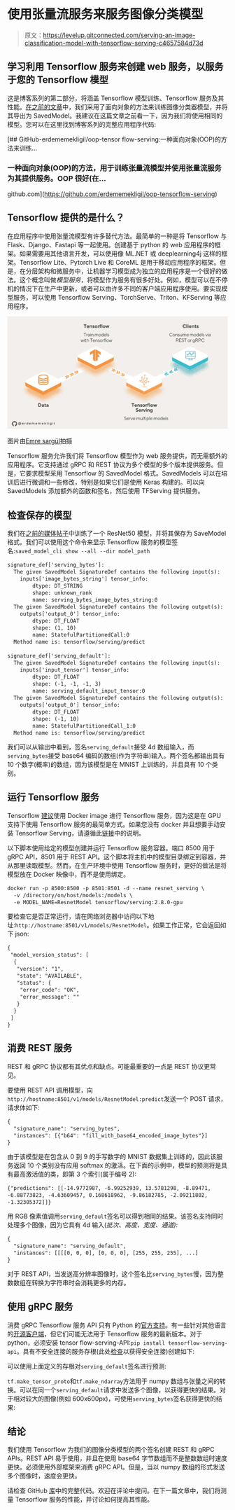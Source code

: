 # 使用张量流服务来服务图像分类模型

> 原文：<https://levelup.gitconnected.com/serving-an-image-classification-model-with-tensorflow-serving-c4657584d73d>

## 学习利用 Tensorflow 服务来创建 web 服务，以服务于您的 Tensorflow 模型

这是博客系列的第二部分，将涵盖 Tensorflow 模型训练、Tensorflow 服务及其性能。[在之前的文章](https://medium.com/@erdememekligil/an-object-oriented-approach-to-training-an-image-classifier-with-tensorflow-3bcaa7a7864e)中，我们采用了面向对象的方法来训练图像分类器模型，并将其导出为 SavedModel。我建议在这篇文章之前看一下，因为我们将使用相同的模型。您可以在这里找到博客系列的完整应用程序代码:

[](https://github.com/erdememekligil/oop-tensorflow-serving) [## GitHub-erdememekligil/oop-tensor flow-serving:一种面向对象(OOP)的方法来训练…

### 一种面向对象(OOP)的方法，用于训练张量流模型并使用张量流服务为其提供服务。OOP 很好(在…

github.com](https://github.com/erdememekligil/oop-tensorflow-serving) 

## Tensorflow 提供的是什么？

在应用程序中使用张量流模型有许多替代方法。最简单的一种是将 Tensorflow 与 Flask、Django、Fastapi 等一起使用。创建基于 python 的 web 应用程序的框架。如果需要用其他语言开发，可以使用像 ML.NET 或 deeplearning4j 这样的框架。Tensorflow Lite、Pytorch Live 和 CoreML 是用于移动应用程序的框架。但是，在分层架构和微服务中，让机器学习模型成为独立的应用程序是一个很好的做法。这个概念叫做*模型服务*，将模型作为服务有很多好处。例如，模型可以在不停机的情况下在生产中更新，或者可以由许多不同的客户端应用程序使用。要实现模型服务，可以使用 Tensorflow Serving、TorchServe、Triton、KFServing 等应用程序。

![](img/2111f71d945be699aa7e53ebc85fd47f.png)

图片由[Emre sargül](https://www.linkedin.com/in/emre-sar%C4%B1g%C3%BCl-7064aa92/)拍摄

Tensorflow 服务允许我们将 Tensorflow 模型作为 web 服务提供，而无需额外的应用程序。它支持通过 gRPC 和 REST 协议为多个模型的多个版本提供服务。但是，它要求模型采用 Tensorflow 的 SavedModel 格式。SavedModels 可以在培训后进行微调和一些修改，特别是如果它们是使用 Keras 构建的。可以向 SavedModels 添加额外的函数和签名，然后使用 TFServing 提供服务。

## 检查保存的模型

我们在[之前的媒体帖子](https://medium.com/@erdememekligil/an-object-oriented-approach-to-training-an-image-classifier-with-tensorflow-3bcaa7a7864e)中训练了一个 ResNet50 模型，并将其保存为 SaveModel 格式。我们可以使用这个命令来显示 Tensorflow 服务的模型签名:`saved_model_cli show --all --dir model_path`

```
signature_def['serving_bytes']:
  The given SavedModel SignatureDef contains the following input(s):
    inputs['image_bytes_string'] tensor_info:
        dtype: DT_STRING
        shape: unknown_rank
        name: serving_bytes_image_bytes_string:0
  The given SavedModel SignatureDef contains the following output(s):
    outputs['output_0'] tensor_info:
        dtype: DT_FLOAT
        shape: (1, 10)
        name: StatefulPartitionedCall:0
  Method name is: tensorflow/serving/predict

signature_def['serving_default']:
  The given SavedModel SignatureDef contains the following input(s):
    inputs['input_tensor'] tensor_info:
        dtype: DT_FLOAT
        shape: (-1, -1, -1, 3)
        name: serving_default_input_tensor:0
  The given SavedModel SignatureDef contains the following output(s):
    outputs['output_0'] tensor_info:
        dtype: DT_FLOAT
        shape: (-1, 10)
        name: StatefulPartitionedCall_1:0
  Method name is: tensorflow/serving/predict
```

我们可以从输出中看到，签名`serving_default`接受 4d 数组输入，而`serving_bytes`接受 base64 编码的数组(作为字符串)输入。两个签名都输出具有 10 个数字(概率)的数组，因为该模型是在 MNIST 上训练的，并且具有 10 个类别。

## 运行 Tensorflow 服务

Tensorflow [建议](https://www.tensorflow.org/tfx/serving/setup)使用 Docker image 进行 Tensorflow 服务，因为这是在 GPU 支持下使用 Tensorflow 服务的最简单方式。如果您没有 docker 并且想要手动安装 Tensorflow Serving，请遵循此[链接](https://www.tensorflow.org/tfx/serving/setup)中的说明。

以下脚本使用给定的模型创建并运行 Tensorflow 服务容器。端口 8500 用于 gRPC API，8501 用于 REST API。这个脚本将主机中的模型目录绑定到容器，并从那里读取模型。然而，在生产环境中使用 Tensorflow 服务时，更好的做法是将模型放在 Docker 映像中，而不是使用绑定。

```
docker run -p 8500:8500 -p 8501:8501 -d --name resnet_serving \
  -v /directory/on/host/models:/models \
  -e MODEL_NAME=ResnetModel tensorflow/serving:2.8.0-gpu
```

要检查它是否正常运行，请在网络浏览器中访问以下地址:`http://hostname:8501/v1/models/ResnetModel`。如果工作正常，它会返回如下 json:

```
{
 "model_version_status": [
  {
   "version": "1",
   "state": "AVAILABLE",
   "status": {
    "error_code": "OK",
    "error_message": ""
   }
  }
 ]
}
```

## 消费 REST 服务

REST 和 gRPC 协议都有其优点和缺点。可能最重要的一点是 REST 协议更常见。

要使用 REST API 调用模型，向`http://hostname:8501/v1/models/ResnetModel:predict`发送一个 POST 请求，请求体如下:

```
{
  "signature_name": "serving_bytes", 
  "instances": [{"b64": "fill_with_base64_encoded_image_bytes"}]
}
```

由于该模型是在包含从 0 到 9 的手写数字的 MNIST 数据集上训练的，因此该服务返回 10 个类别没有应用 softmax 的激活。在下面的示例中，模型的预测将是具有最高激活值的类，即第 3 个索引(属于编号 2):

```
{"predictions": [[-14.9772987, -6.99252939, 13.5781298, -8.89471, -6.88773823, -4.63609457, 0.168618962, -9.86182785, -2.09211802, -1.32305372]]}
```

用 RGB 像素值调用`serving_default`签名可以得到相同的结果。该签名支持同时处理多个图像，因为它具有 4d 输入(*批次、高度、宽度、通道):*

```
{
  "signature_name": "serving_default", 
  "instances": [[[[0, 0, 0], [0, 0, 0], [255, 255, 255], ...]
}
```

对于 REST API，当发送高分辨率图像时，这个签名比`serving_bytes`慢，因为整数数组在转换为字符串时会消耗更多的内存。

## 使用 gRPC 服务

消费 gRPC Tensorflow 服务 API 只有 Python 的[官方支持](https://pypi.org/project/tensorflow-serving-api/)。有一些针对其他语言的[开源客户端](https://github.com/figroc/tensorflow-serving-client)，但它们可能无法用于 Tensorflow 服务的最新版本。对于 python，必须安装 tensor flow-serving-API:`pip install tensorflow-serving-api`。具有不安全连接的服务存根(此处[检查](https://grpc.io/docs/languages/python/alts/)以获得安全连接)创建如下:

可以使用上面定义的存根对`serving_default`签名进行预测:

`tf.make_tensor_proto`和`tf.make_ndarray`方法用于 numpy 数组与张量之间的转换。可以在同一个`serving_default`请求中发送多个图像，以获得更快的结果。对于相对较大的图像(例如 600x600px)，可使用`serving_bytes`签名获得更快的结果:

## 结论

我们使用 Tensorflow 为我们的图像分类模型的两个签名创建 REST 和 gRPC APIs。REST API 易于使用，并且在使用 base64 字节数组而不是整数数组时速度更快。必须使用外部框架来消费 gRPC API。但是，当以 numpy 数组的形式发送多个图像时，速度会更快。

请检查 GitHub [库](https://github.com/erdememekligil/oop-tensorflow-serving)中的完整代码。欢迎在评论中提问。在下一篇文章中，我们将测量 Tensorflow 服务的性能，并讨论如何提高其性能。